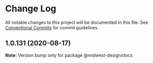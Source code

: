 # Change Log

All notable changes to this project will be documented in this file.
See [Conventional Commits](https://conventionalcommits.org) for commit guidelines.

## 1.0.131 (2020-08-17)

**Note:** Version bump only for package @midwest-design/docs
